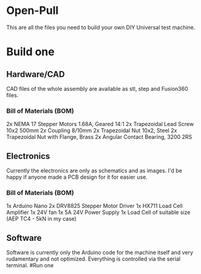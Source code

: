 # Open-Pull
This are all the files you need to build your own DIY Universal test machine.
# Build one
## Hardware/CAD
CAD files of the whole assembly are available as stl, step and Fusion360 files.
### Bill of Materials (BOM)
2x NEMA 17 Stepper Motors 1.68A, Geared 14:1
2x Trapezoidal Lead Screw 10x2 500mm
2x Coupling 8/10mm
2x Trapezoidal Nut 10x2, Steel
2x Trapezoidal Nut with Flange, Brass
2x Angular Contact Bearing, 3200 2RS


## Electronics
Currently the electronics are only as schematics and as images. I'd be happy if anyone made a PCB design for it for easier use.
### Bill of Materials (BOM)
1x Arduino Nano
2x DRV8825 Stepper Motor Driver
1x HX711 Load Cell Amplifier
1x 24V fan
1x 5A 24V Power Supply
1x Load Cell of suitable size (AEP TC4 - 5kN in my case)


## Software
Software is currently only the Arduino code for the machine itself and very rudamentary and not optimized. Everything is controlled via the serial terminal.
#Run one

